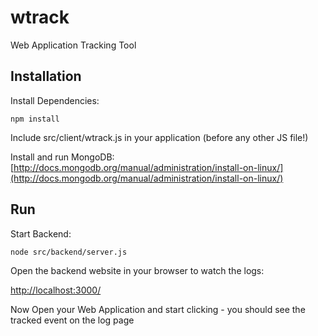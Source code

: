 # wtrack
Web Application Tracking Tool


## Installation

Install Dependencies:

``npm install``

Include src/client/wtrack.js in your application (before any other JS file!)

Install and run MongoDB: [http://docs.mongodb.org/manual/administration/install-on-linux/](http://docs.mongodb.org/manual/administration/install-on-linux/)

## Run

Start Backend:

``node src/backend/server.js``

Open the backend website in your browser to watch the logs:

[http://localhost:3000/](http://localhost:3000/)

Now Open your Web Application and start clicking - you should see the tracked event on the log page
